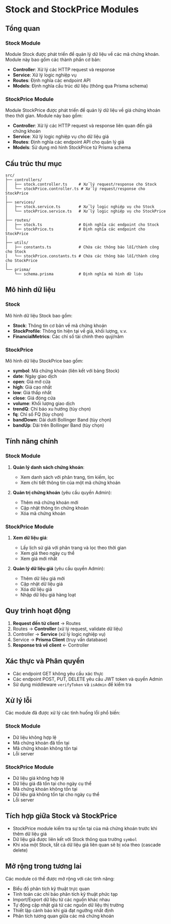 # Stock and StockPrice Modules

## Tổng quan

### Stock Module
Module Stock được phát triển để quản lý dữ liệu về các mã chứng khoán. Module này bao gồm các thành phần cơ bản:

- **Controller**: Xử lý các HTTP request và response
- **Service**: Xử lý logic nghiệp vụ
- **Routes**: Định nghĩa các endpoint API
- **Models**: Định nghĩa cấu trúc dữ liệu (thông qua Prisma schema)

### StockPrice Module
Module StockPrice được phát triển để quản lý dữ liệu về giá chứng khoán theo thời gian. Module này bao gồm:

- **Controller**: Xử lý các HTTP request và response liên quan đến giá chứng khoán
- **Service**: Xử lý logic nghiệp vụ cho dữ liệu giá
- **Routes**: Định nghĩa các endpoint API cho quản lý giá
- **Models**: Sử dụng mô hình StockPrice từ Prisma schema

## Cấu trúc thư mục

```
src/
├── controllers/
│   ├── stock.controller.ts     # Xử lý request/response cho Stock
│   └── stockPrice.controller.ts # Xử lý request/response cho StockPrice
│
├── services/
│   ├── stock.service.ts        # Xử lý logic nghiệp vụ cho Stock
│   └── stockPrice.service.ts   # Xử lý logic nghiệp vụ cho StockPrice
│
├── routes/
│   ├── stock.ts                # Định nghĩa các endpoint cho Stock
│   └── stockPrice.ts           # Định nghĩa các endpoint cho StockPrice
│
├── utils/
│   ├── constants.ts            # Chứa các thông báo lỗi/thành công cho Stock
│   └── stockPrice.constants.ts # Chứa các thông báo lỗi/thành công cho StockPrice
│
└── prisma/
    └── schema.prisma           # Định nghĩa mô hình dữ liệu
```

## Mô hình dữ liệu

### Stock
Mô hình dữ liệu Stock bao gồm:

- **Stock**: Thông tin cơ bản về mã chứng khoán
- **StockProfile**: Thông tin hiện tại về giá, khối lượng, v.v.
- **FinancialMetrics**: Các chỉ số tài chính theo quý/năm

### StockPrice
Mô hình dữ liệu StockPrice bao gồm:

- **symbol**: Mã chứng khoán (liên kết với bảng Stock)
- **date**: Ngày giao dịch
- **open**: Giá mở cửa
- **high**: Giá cao nhất
- **low**: Giá thấp nhất
- **close**: Giá đóng cửa
- **volume**: Khối lượng giao dịch
- **trendQ**: Chỉ báo xu hướng (tùy chọn)
- **fq**: Chỉ số FQ (tùy chọn)
- **bandDown**: Dải dưới Bollinger Band (tùy chọn)
- **bandUp**: Dải trên Bollinger Band (tùy chọn)

## Tính năng chính

### Stock Module
1. **Quản lý danh sách chứng khoán**:
   - Xem danh sách với phân trang, tìm kiếm, lọc
   - Xem chi tiết thông tin của một mã chứng khoán

2. **Quản trị chứng khoán** (yêu cầu quyền Admin):
   - Thêm mã chứng khoán mới
   - Cập nhật thông tin chứng khoán
   - Xóa mã chứng khoán

### StockPrice Module
1. **Xem dữ liệu giá**:
   - Lấy lịch sử giá với phân trang và lọc theo thời gian
   - Xem giá theo ngày cụ thể
   - Xem giá mới nhất

2. **Quản lý dữ liệu giá** (yêu cầu quyền Admin):
   - Thêm dữ liệu giá mới
   - Cập nhật dữ liệu giá
   - Xóa dữ liệu giá
   - Nhập dữ liệu giá hàng loạt

## Quy trình hoạt động

1. **Request đến từ client** → Routes
2. Routes → **Controller** (xử lý request, validate dữ liệu)
3. Controller → **Service** (xử lý logic nghiệp vụ)
4. Service → **Prisma Client** (truy vấn database)
5. **Response trả về client** ← Controller

## Xác thực và Phân quyền

- Các endpoint GET không yêu cầu xác thực
- Các endpoint POST, PUT, DELETE yêu cầu JWT token và quyền Admin
- Sử dụng middleware `verifyToken` và `isAdmin` để kiểm tra

## Xử lý lỗi

Các module đã được xử lý các tình huống lỗi phổ biến:

### Stock Module
- Dữ liệu không hợp lệ
- Mã chứng khoán đã tồn tại
- Mã chứng khoán không tồn tại
- Lỗi server

### StockPrice Module
- Dữ liệu giá không hợp lệ
- Dữ liệu giá đã tồn tại cho ngày cụ thể
- Mã chứng khoán không tồn tại
- Dữ liệu giá không tồn tại cho ngày cụ thể
- Lỗi server

## Tích hợp giữa Stock và StockPrice

- StockPrice module kiểm tra sự tồn tại của mã chứng khoán trước khi thêm dữ liệu giá
- Dữ liệu giá được liên kết với Stock thông qua trường `symbol`
- Khi xóa một Stock, tất cả dữ liệu giá liên quan sẽ bị xóa theo (cascade delete)

## Mở rộng trong tương lai

Các module có thể được mở rộng với các tính năng:
- Biểu đồ phân tích kỹ thuật trực quan
- Tính toán các chỉ báo phân tích kỹ thuật phức tạp
- Import/Export dữ liệu từ các nguồn khác nhau
- Tự động cập nhật giá từ các nguồn dữ liệu thị trường
- Thiết lập cảnh báo khi giá đạt ngưỡng nhất định
- Phân tích tương quan giữa các mã chứng khoán 